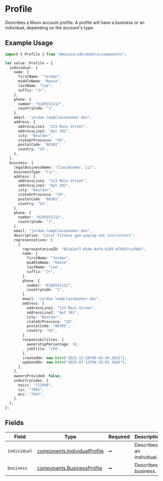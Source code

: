 # Profile

Describes a Moov account profile. A profile will have a business or an individual, depending on the account's type.

## Example Usage

```typescript
import { Profile } from "@moovio/sdk/models/components";

let value: Profile = {
  individual: {
    name: {
      firstName: "Jordan",
      middleName: "Reese",
      lastName: "Lee",
      suffix: "Jr",
    },
    phone: {
      number: "8185551212",
      countryCode: "1",
    },
    email: "jordan.lee@classbooker.dev",
    address: {
      addressLine1: "123 Main Street",
      addressLine2: "Apt 302",
      city: "Boulder",
      stateOrProvince: "CO",
      postalCode: "80301",
      country: "US",
    },
  },
  business: {
    legalBusinessName: "Classbooker, LLC",
    businessType: "llc",
    address: {
      addressLine1: "123 Main Street",
      addressLine2: "Apt 302",
      city: "Boulder",
      stateOrProvince: "CO",
      postalCode: "80301",
      country: "US",
    },
    phone: {
      number: "8185551212",
      countryCode: "1",
    },
    email: "jordan.lee@classbooker.dev",
    description: "Local fitness gym paying out instructors",
    representatives: [
      {
        representativeID: "053a2ef7-024e-4ef4-b285-6705b7cafb82",
        name: {
          firstName: "Jordan",
          middleName: "Reese",
          lastName: "Lee",
          suffix: "Jr",
        },
        phone: {
          number: "8185551212",
          countryCode: "1",
        },
        email: "jordan.lee@classbooker.dev",
        address: {
          addressLine1: "123 Main Street",
          addressLine2: "Apt 302",
          city: "Boulder",
          stateOrProvince: "CO",
          postalCode: "80301",
          country: "US",
        },
        responsibilities: {
          ownershipPercentage: 38,
          jobTitle: "CEO",
        },
        createdOn: new Date("2025-12-28T09:43:36.201Z"),
        updatedOn: new Date("2025-07-12T08:32:01.348Z"),
      },
    ],
    ownersProvided: false,
    industryCodes: {
      naics: "713940",
      sic: "7991",
      mcc: "7997",
    },
  },
};
```

## Fields

| Field                                                                        | Type                                                                         | Required                                                                     | Description                                                                  |
| ---------------------------------------------------------------------------- | ---------------------------------------------------------------------------- | ---------------------------------------------------------------------------- | ---------------------------------------------------------------------------- |
| `individual`                                                                 | [components.IndividualProfile](../../models/components/individualprofile.md) | :heavy_minus_sign:                                                           | Describes an individual.                                                     |
| `business`                                                                   | [components.BusinessProfile](../../models/components/businessprofile.md)     | :heavy_minus_sign:                                                           | Describes a business.                                                        |